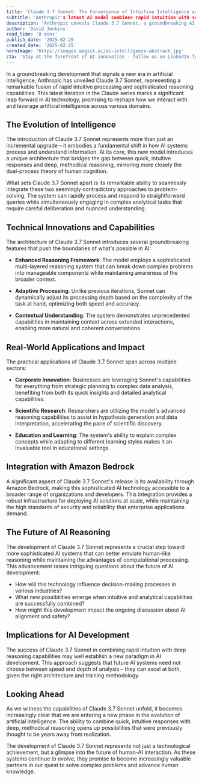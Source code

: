 ```yaml
---
title: 'Claude 3.7 Sonnet: The Convergence of Intuitive Intelligence and Deep Reasoning'
subtitle: 'Anthropic's latest AI model combines rapid intuition with sophisticated reasoning'
description: 'Anthropic unveils Claude 3.7 Sonnet, a groundbreaking AI model that combines rapid intuitive processing with sophisticated reasoning capabilities. This latest iteration marks a significant advancement in AI technology, featuring enhanced reasoning frameworks, adaptive processing, and unprecedented contextual understanding. Available through Amazon Bedrock, it promises to reshape how we interact with AI across various domains.'
author: 'David Jenkins'
read_time: '8 mins'
publish_date: '2025-02-25'
created_date: '2025-02-25'
heroImage: 'https://images.magick.ai/ai-intelligence-abstract.jpg'
cta: 'Stay at the forefront of AI innovation - follow us on LinkedIn for regular insights into groundbreaking technologies like Claude 3.7 Sonnet that are shaping our future.'
---
```


In a groundbreaking development that signals a new era in artificial intelligence, Anthropic has unveiled Claude 3.7 Sonnet, representing a remarkable fusion of rapid intuitive processing and sophisticated reasoning capabilities. This latest iteration in the Claude series marks a significant leap forward in AI technology, promising to reshape how we interact with and leverage artificial intelligence across various domains.

## The Evolution of Intelligence

The introduction of Claude 3.7 Sonnet represents more than just an incremental upgrade – it embodies a fundamental shift in how AI systems process and understand information. At its core, this new model introduces a unique architecture that bridges the gap between quick, intuitive responses and deep, methodical reasoning, mirroring more closely the dual-process theory of human cognition.

What sets Claude 3.7 Sonnet apart is its remarkable ability to seamlessly integrate these two seemingly contradictory approaches to problem-solving. The system can rapidly process and respond to straightforward queries while simultaneously engaging in complex analytical tasks that require careful deliberation and nuanced understanding.

## Technical Innovations and Capabilities

The architecture of Claude 3.7 Sonnet introduces several groundbreaking features that push the boundaries of what's possible in AI:

- **Enhanced Reasoning Framework**: The model employs a sophisticated multi-layered reasoning system that can break down complex problems into manageable components while maintaining awareness of the broader context.
  
- **Adaptive Processing**: Unlike previous iterations, Sonnet can dynamically adjust its processing depth based on the complexity of the task at hand, optimizing both speed and accuracy.
  
- **Contextual Understanding**: The system demonstrates unprecedented capabilities in maintaining context across extended interactions, enabling more natural and coherent conversations.

## Real-World Applications and Impact

The practical applications of Claude 3.7 Sonnet span across multiple sectors:

- **Corporate Innovation**: Businesses are leveraging Sonnet's capabilities for everything from strategic planning to complex data analysis, benefiting from both its quick insights and detailed analytical capabilities.

- **Scientific Research**: Researchers are utilizing the model's advanced reasoning capabilities to assist in hypothesis generation and data interpretation, accelerating the pace of scientific discovery.

- **Education and Learning**: The system's ability to explain complex concepts while adapting to different learning styles makes it an invaluable tool in educational settings.

## Integration with Amazon Bedrock

A significant aspect of Claude 3.7 Sonnet's release is its availability through Amazon Bedrock, making this sophisticated AI technology accessible to a broader range of organizations and developers. This integration provides a robust infrastructure for deploying AI solutions at scale, while maintaining the high standards of security and reliability that enterprise applications demand.

## The Future of AI Reasoning

The development of Claude 3.7 Sonnet represents a crucial step toward more sophisticated AI systems that can better emulate human-like reasoning while maintaining the advantages of computational processing. This advancement raises intriguing questions about the future of AI development:

- How will this technology influence decision-making processes in various industries?
- What new possibilities emerge when intuitive and analytical capabilities are successfully combined?
- How might this development impact the ongoing discussion about AI alignment and safety?

## Implications for AI Development

The success of Claude 3.7 Sonnet in combining rapid intuition with deep reasoning capabilities may well establish a new paradigm in AI development. This approach suggests that future AI systems need not choose between speed and depth of analysis – they can excel at both, given the right architecture and training methodology.

## Looking Ahead

As we witness the capabilities of Claude 3.7 Sonnet unfold, it becomes increasingly clear that we are entering a new phase in the evolution of artificial intelligence. The ability to combine quick, intuitive responses with deep, methodical reasoning opens up possibilities that were previously thought to be years away from realization.

The development of Claude 3.7 Sonnet represents not just a technological achievement, but a glimpse into the future of human-AI interaction. As these systems continue to evolve, they promise to become increasingly valuable partners in our quest to solve complex problems and advance human knowledge.